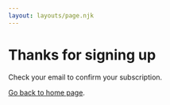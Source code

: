 ```yaml
---
layout: layouts/page.njk
---
```


# Thanks for signing up

Check your email to confirm your subscription.

[Go back to home page](/).

